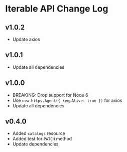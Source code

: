 # Iterable API Change Log

## v1.0.2
- Update axios

## v1.0.1
- Update all dependencies

## v1.0.0
- BREAKING: Drop support for Node 6
- Use `new https.Agent({ keepAlive: true })` for axios
- Update all dependencies

## v0.4.0
- Added `catalogs` resource
- Added test for `PATCH` method
- Update dependencies
